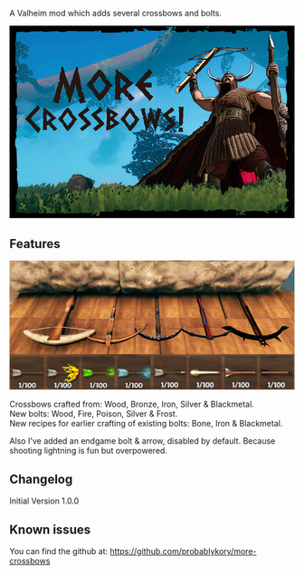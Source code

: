 A Valheim mod which adds several crossbows and bolts.

![Splash](https://raw.githubusercontent.com/probablykory/more-crossbows/main/splash.jpg)

## Features

![Showcase](https://raw.githubusercontent.com/probablykory/more-crossbows/main/showcase.jpg)

Crossbows crafted from:  Wood, Bronze, Iron, Silver & Blackmetal.  
New bolts:  Wood, Fire, Poison, Silver & Frost.  
New recipes for earlier crafting of existing bolts: Bone, Iron & Blackmetal.  

Also I've added an endgame bolt & arrow, disabled by default.  Because shooting lightning is fun but overpowered.

## Changelog
Initial Version 1.0.0

## Known issues
You can find the github at: https://github.com/probablykory/more-crossbows
